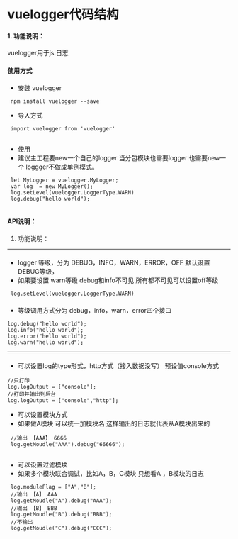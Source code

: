 # vuelogger代码结构



#### 1. 功能说明：

vuelogger用于js 日志


#### 使用方式

* 安装 vuelogger

```
 npm install vuelogger --save

```

* 导入方式

```
 import vuelogger from 'vuelogger'
 
```

* 使用
* 建议主工程要new一个自己的logger 当分包模块也需要logger 也需要new一个
loggger不做成单例模式。

```
 let MyLogger = vuelogger.MyLogger;
 var log  = new MyLogger();
 log.setLevel(vuelogger.LoggerType.WARN)
 log.debug("hello world");
 
```

#### API说明：
 1. 功能说明：
---
#### 
 * logger 等级，分为 DEBUG，INFO，WARN，ERROR，OFF
 默认设置DEBUG等级，
  * 如果要设置 warn等级 debug和info不可见
 所有都不可见可以设置off等级

```
 log.setLevel(vuelogger.LoggerType.WARN)

```

#### 
 * 等级调用方式分为 debug，info，warn，error四个接口

```
log.debug("hello world");
log.info("hello world");
log.error("hello world");
log.warn("hello world");

```
---
#### 

 * 可以设置log的type形式，http方式（接入数据没写）
 预设值console方式

```
//只打印
log.logOutput = ["console"];
//打印并输出到后台
log.logOutput = ["console","http"];

```
 * 可以设置模块方式
 * 如果做A模块 可以统一加模块名 这样输出的日志就代表从A模块出来的
 
 ```
  //输出 【AAA】 6666
  log.getMoudle("AAA").debug("66666");
  
 ```
 
  * 可以设置过滤模块
  * 如果多个模块联合调试，比如A，B，C模块 只想看A ，B模块的日志
  
  
  ```
   log.moduleFlag = ["A","B"];
   //输出 【A】 AAA
   log.getMoudle("A").debug("AAA");
   //输出 【B】 BBB
   log.getMoudle("B").debug("BBB");
   //不输出
   log.getMoudle("C").debug("CCC");
   
  ```

